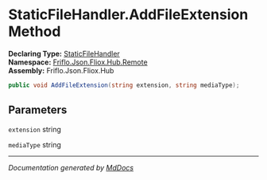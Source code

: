 ﻿<!--  
  <auto-generated>   
    The contents of this file were generated by a tool.  
    Changes to this file may be list if the file is regenerated  
  </auto-generated>   
-->

# StaticFileHandler.AddFileExtension Method

**Declaring Type:** [StaticFileHandler](../index.md)  
**Namespace:** [Friflo.Json.Fliox.Hub.Remote](../../index.md)  
**Assembly:** Friflo.Json.Fliox.Hub

```csharp
public void AddFileExtension(string extension, string mediaType);
```

## Parameters

`extension`  string

`mediaType`  string

___

*Documentation generated by [MdDocs](https://github.com/ap0llo/mddocs)*
